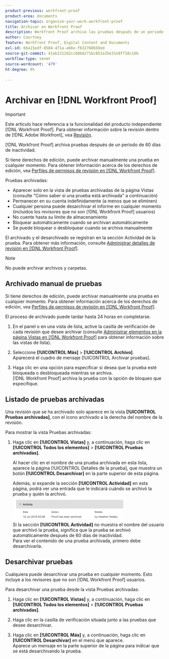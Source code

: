 ```yaml
---
product-previous: workfront-proof
product-area: documents
navigation-topic: organize-your-work-workfront-proof
title: Archivar en Workfront Proof
description: Workfront Proof archiva las pruebas después de un periodo de 60 días de inactividad.
author: Courtney
feature: Workfront Proof, Digital Content and Documents
exl-id: 66a15edf-8504-471a-a6be-f632760b50ed
source-git-commit: 41ab1312d2ccb8b8271bc851a35e31e9ff18c16b
workflow-type: tm+mt
source-wordcount: '479'
ht-degree: 0%

---
```


# Archivar en [!DNL Workfront Proof]

>[!IMPORTANT]
>
>Este artículo hace referencia a la funcionalidad del producto independiente [!DNL Workfront Proof]. Para obtener información sobre la revisión dentro de [!DNL Adobe Workfront], vea [Revisión](../../../review-and-approve-work/proofing/proofing.md).

[!DNL Workfront Proof] archiva pruebas después de un período de 60 días de inactividad.

Si tiene derechos de edición, puede archivar manualmente una prueba en cualquier momento. Para obtener información acerca de los derechos de edición, vea [Perfiles de permisos de revisión en [!DNL Workfront Proof]](../../../workfront-proof/wp-acct-admin/account-settings/proof-perm-profiles-in-wp.md).

Pruebas archivadas:

* Aparecer solo en la vista de pruebas archivadas de la página Vistas (consulte &quot;Cómo saber si una prueba está archivada&quot; a continuación)
* Permanecer en su cuenta indefinidamente (a menos que se eliminen)
* Cualquier persona puede desarchivar el informe en cualquier momento (incluidos los revisores que no son [!DNL Workfront Proof] usuarios)
* No cuente hasta su límite de almacenamiento
* Bloquear automáticamente cuando se archivan automáticamente
* Se puede bloquear o desbloquear cuando se archiva manualmente

El archivado y el desarchivado se registran en la sección Actividad de la prueba. Para obtener más información, consulte [Administrar detalles de revisión en [!DNL Workfront Proof]](../../../workfront-proof/wp-work-proofsfiles/manage-your-work/manage-proof-details.md).

>[!NOTE]
>
>No puede archivar archivos y carpetas.

## Archivado manual de pruebas

Si tiene derechos de edición, puede archivar manualmente una prueba en cualquier momento. Para obtener información acerca de los derechos de edición, vea [Perfiles de permisos de revisión en [!DNL Workfront Proof]](../../../workfront-proof/wp-acct-admin/account-settings/proof-perm-profiles-in-wp.md).

El proceso de archivado puede tardar hasta 24 horas en completarse.

1. En el panel o en una vista de lista, active la casilla de verificación de cada revisión que desee archivar (consulte [Administrar elementos en la página Vistas en [!DNL Workfront Proof]](../../../workfront-proof/wp-work-proofsfiles/manage-your-work/manage-items-on-views-page.md) para obtener información sobre las vistas de lista).

1. Seleccione **[!UICONTROL Más]** > **[!UICONTROL Archivo]**.\
   Aparecerá el cuadro de mensaje [!UICONTROL Archivar pruebas].

1. Haga clic en una opción para especificar si desea que la prueba esté bloqueada o desbloqueada mientras se archiva.\
   [!DNL Workfront Proof] archiva la prueba con la opción de bloqueo que especifique.

## Listado de pruebas archivadas

Una revisión que se ha archivado solo aparece en la vista **[!UICONTROL Pruebas archivadas]**, con el icono archivado a la derecha del nombre de la revisión.

Para mostrar la vista Pruebas archivadas:

1. Haga clic en **[!UICONTROL Vistas]** y, a continuación, haga clic en **[!UICONTROL Todos los elementos]** > **[!UICONTROL Pruebas archivadas]**.

   Al hacer clic en el nombre de una prueba archivada en esta lista, aparece la página [!UICONTROL Detalles de la prueba], que muestra un botón **[!UICONTROL Desarchivar]** en la parte superior de esta página.

   Además, si expande la sección **[!UICONTROL Actividad]** en esta página, podrá ver una entrada que le indicará cuándo se archivó la prueba y quién la archivó.\
   ![Archived_proof_Activity_expand.png](assets/archived-proof-activity-expanded-350x77.png)\
   Si la sección **[!UICONTROL Actividad]** no muestra el nombre del usuario que archivó la prueba, significa que la prueba se archivó automáticamente después de 60 días de inactividad.\
   Para ver el contenido de una prueba archivada, primero debe desarchivarla.

## Desarchivar pruebas

Cualquiera puede desarchivar una prueba en cualquier momento. Esto incluye a los revisores que no son [!DNL Workfront Proof] usuarios.

Para desarchivar una prueba desde la vista Pruebas archivadas:

1. Haga clic en **[!UICONTROL Vistas]** y, a continuación, haga clic en **[!UICONTROL Todos los elementos]** > **[!UICONTROL Pruebas archivadas]**.

1. Haga clic en la casilla de verificación situada junto a las pruebas que desee desarchivar.
1. Haga clic en **[!UICONTROL Más]** y, a continuación, haga clic en **[!UICONTROL Desarchivar]** en el menú que aparece.\
   Aparece un mensaje en la parte superior de la página para indicar que se está desarchivando la prueba.
